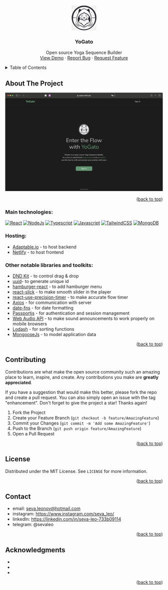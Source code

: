 <!-- PROJECT LOGO -->
<br />
<div align="center">
  <a href="https://github.com/sevleo/YoGato">
    <img src="images/cat_logo.jpeg" alt="Logo" width="80" height="80">
  </a>

<h3 align="center">YoGato</h3>

  <p align="center">
    Open source Yoga Sequence Builder
    <br />
    <a href="https://yogato.netlify.app">View Demo</a>
    ·
    <a href="https://github.com/sevleo/YoGato/issues/new?labels=bug&template=bug-report---.md">Report Bug</a>
    ·
    <a href="https://github.com/sevleo/YoGato/issues/new?labels=enhancement&template=feature-request---.md">Request Feature</a>
  </p>
</div>

<!-- TABLE OF CONTENTS -->
<details>
  <summary>Table of Contents</summary>
  <ol>
    <li>
      <a href="#about-the-project">About The Project</a>
      <ul>
        <li><a href="#main-technologies">Main technologies</a></li>
        <li><a href="#hosting">Hosting</a></li>
        <li><a href="#other-notable-libraries-and-toolkits">Other notable libraries & toolkits</a></li>
      </ul>
    </li>
    <li><a href="#usage">Usage</a></li>
    <li><a href="#contributing">Contributing</a></li>
    <li><a href="#license">License</a></li>
    <li><a href="#contact">Contact</a></li>
    <li><a href="#acknowledgments">Acknowledgments</a></li>

  </ol>
</details>

<!-- ABOUT THE PROJECT -->

## About The Project

[![Product Name Screen Shot][product-screenshot]](https://yogato.netlify.app)

<p align="right">(<a href="#readme-top">back to top</a>)</p>

### Main technologies:

[![React][React.js]][React-url]
[![NodeJs][Node.js]][Node-url]
[![Typescript][Typescript]][Typescript-url]
[![Javascript][Javascript]][Javascript-url]
[![TailwindCSS][TailwindCSS]][TailwindCSS-url]
[![MongoDB][MongoDB]][MongoDB-url]

### Hosting:

- [Adaptable.io](https://adaptable.io/) - to host backend
- [Netlify](https://www.netlify.com) - to host frontend

### Other notable libraries and toolkits:

- [DND Kit](https://dndkit.com/) - to control drag & drop
- [uuid](https://www.npmjs.com/package/uuid)- to generate unique id
- [hamburger-react](https://www.npmjs.com/package/hamburger-react) - to add hamburger menu
- [react-slick](https://react-slick.neostack.com/) - to make smooth slider in the player
- [react-use-precision-timer](https://www.npmjs.com/package/react-use-precision-timer) - to make accurate flow timer
- [Axios](https://axios-http.com/) - for communication with server
- [date-fns](https://date-fns.org) - for date formatting
- [Passportjs](http://www.passportjs.org/) - for authentication and session management
- [Web Audio API](https://developer.mozilla.org/en-US/docs/Web/API/Web_Audio_API) - to make sound announcements to work properly on mobile browsers
- [Lodash](https://lodash.com/) - for sorting functions
- [MongooseJs](https://mongoosejs.com/) - to model application data

<p align="right">(<a href="#readme-top">back to top</a>)</p>

<!-- USAGE EXAMPLES -->

<!-- ## Usage

Use this space to show useful examples of how a project can be used. Additional screenshots, code examples and demos work well in this space. You may also link to more resources.

_For more examples, please refer to the [Documentation](https://example.com)_

<p align="right">(<a href="#readme-top">back to top</a>)</p> -->

<!-- ROADMAP -->

<!-- CONTRIBUTING -->

## Contributing

Contributions are what make the open source community such an amazing place to learn, inspire, and create. Any contributions you make are **greatly appreciated**.

If you have a suggestion that would make this better, please fork the repo and create a pull request. You can also simply open an issue with the tag "enhancement".
Don't forget to give the project a star! Thanks again!

1. Fork the Project
2. Create your Feature Branch (`git checkout -b feature/AmazingFeature`)
3. Commit your Changes (`git commit -m 'Add some AmazingFeature'`)
4. Push to the Branch (`git push origin feature/AmazingFeature`)
5. Open a Pull Request

<p align="right">(<a href="#readme-top">back to top</a>)</p>

<!-- LICENSE -->

## License

Distributed under the MIT License. See `LICENSE` for more information.

<p align="right">(<a href="#readme-top">back to top</a>)</p>

<!-- CONTACT -->

## Contact

- email: seva.leonov@hotmail.com
- instagram: https://www.instagram.com/seva_leo/
- linkedIn: https://linkedin.com/in/seva-leo-733b09114
- telegram: @sevaleo

<p align="right">(<a href="#readme-top">back to top</a>)</p>

<!-- ACKNOWLEDGMENTS -->

## Acknowledgments

- []()
- []()
- []()

<p align="right">(<a href="#readme-top">back to top</a>)</p>

<!-- MARKDOWN LINKS & IMAGES -->
<!-- https://www.markdownguide.org/basic-syntax/#reference-style-links -->

[product-screenshot]: images/screenshot.png
[React.js]: https://img.shields.io/badge/React-20232A?style=for-the-badge&logo=react&logoColor=61DAFB
[React-url]: https://reactjs.org/
[Node.js]: https://img.shields.io/badge/Node.js-20232A?style=for-the-badge&logo=nodedotjs&logoColor=#5FA04E
[Node-url]: https://nodejs.org/en
[Typescript]: https://img.shields.io/badge/Typescript-20232A?style=for-the-badge&logo=typescript&logoColor=#3178C6
[Typescript-url]: https://www.typescriptlang.org/
[Javascript]: https://img.shields.io/badge/Javascript-20232A?style=for-the-badge&logo=javascript&logoColor=#F7DF1E
[Javascript-url]: https://www.javascript.com/
[TailwindCSS]: https://img.shields.io/badge/tailwindcss-20232A?style=for-the-badge&logo=tailwindcss&logoColor=#06B6D4
[TailwindCSS-url]: https://tailwindcss.com/
[MongoDB]: https://img.shields.io/badge/mongodb-20232A?style=for-the-badge&logo=mongodb
[MongoDB-url]: https://www.mongodb.com/
